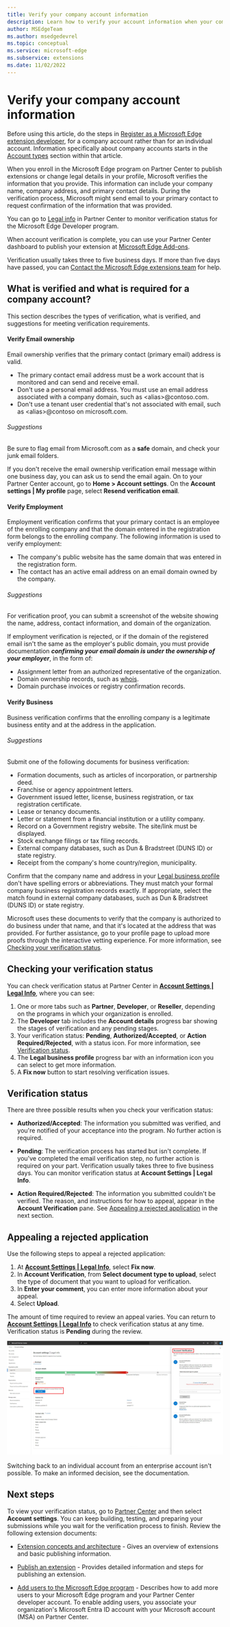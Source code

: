 ```yaml
---
title: Verify your company account information
description: Learn how to verify your account information when your company enrolls in the Microsoft Edge program on Partner Center to publish extensions at Microsoft Edge Add-ons.
author: MSEdgeTeam
ms.author: msedgedevrel
ms.topic: conceptual
ms.service: microsoft-edge
ms.subservice: extensions
ms.date: 11/02/2022
---
```

# Verify your company account information

Before using this article, do the steps in [Register as a Microsoft Edge extension developer](./create-dev-account.md), for a company account rather than for an individual account.  Information specifically about company accounts starts in the [Account types](./create-dev-account.md#account-types) section within that article.

When you enroll in the Microsoft Edge program on Partner Center to publish extensions or change legal details in your profile, Microsoft verifies the information that you provide.  This information can include your company name, company address, and primary contact details.  During the verification process, Microsoft might send email to your primary contact to request confirmation of the information that was provided.

You can go to [Legal info](https://partner.microsoft.com/dashboard/account/v3/organization/legalinfo#developer) in Partner Center to monitor verification status for the Microsoft Edge Developer program.

When account verification is complete, you can use your Partner Center dashboard to publish your extension at [Microsoft Edge Add-ons](https://microsoftedge.microsoft.com/addons/).

Verification usually takes three to five business days.  If more than five days have passed, you can [Contact the Microsoft Edge extensions team](../publish/contact-extensions-team.md) for help.


<!-- ====================================================================== -->
## What is verified and what is required for a company account?

This section describes the types of verification, what is verified, and suggestions for meeting verification requirements.


<!-- ------------------------------ -->
#### Verify Email ownership

Email ownership verifies that the primary contact (primary email) address is valid.

* The primary contact email address must be a work account that is monitored and can send and receive email.
* Don't use a personal email address.  You must use an email address associated with a company domain, such as \<alias\>@contoso.com.
* Don't use a tenant user credential that's not associated with email, such as \<alias\>@contoso on microsoft.com.


<!-- ---------- -->
###### Suggestions

Be sure to flag email from Microsoft.com as a **safe** domain, and check your junk email folders.

If you don't receive the email ownership verification email message within one business day, you can ask us to send the email again. On to your Partner Center account, go to **Home > Account settings**. On the **Account settings | My profile** page, select **Resend verification email**.


<!-- ------------------------------ -->
#### Verify Employment

Employment verification confirms that your primary contact is an employee of the enrolling company and that the domain entered in the registration form belongs to the enrolling company. The following information is used to verify employment:

* The company's public website has the same domain that was entered in the registration form.
* The contact has an active email address on an email domain owned by the company.


<!-- ---------- -->
###### Suggestions

For verification proof, you can submit a screenshot of the website showing the name, address, contact information, and domain of the organization.

If employment verification is rejected, or if the domain of the registered email isn't the same as the employer's public domain, you must provide documentation ***confirming your email domain is under the ownership of your employer***, in the form of:

* Assignment letter from an authorized representative of the organization.
* Domain ownership records, such as [whois](https://www.whois.com/whois).
* Domain purchase invoices or registry confirmation records.


<!-- ------------------------------ -->
#### Verify Business

Business verification confirms that the enrolling company is a legitimate business entity and at the address in the application.


<!-- ---------- -->
###### Suggestions

Submit one of the following documents for business verification:

* Formation documents, such as articles of incorporation, or partnership deed.
* Franchise or agency appointment letters.
* Government issued letter, license, business registration, or tax registration certificate.
* Lease or tenancy documents.
* Letter or statement from a financial institution or a utility company.
* Record on a Government registry website. The site/link must be displayed.
* Stock exchange filings or tax filing records.
* External company databases, such as Dun & Bradstreet (DUNS ID) or state registry.
* Receipt from the company's home country/region, municipality.

Confirm that the company name and address in your [Legal business profile](https://partner.microsoft.com/dashboard/account/v3/organization/legalinfo#developer) don't have spelling errors or abbreviations. They must match your formal company business registration records exactly. If appropriate, select the match found in external company databases, such as Dun & Bradstreet (DUNS ID) or state registry.

Microsoft uses these documents to verify that the company is authorized to do business under that name, and that it's located at the address that was provided. For further assistance, go to your profile page to upload more proofs through the interactive vetting experience. For more information, see [Checking your verification status](#checking-your-verification-status).


<!-- ====================================================================== -->
## Checking your verification status

You can check verification status at Partner Center in **[Account Settings | Legal Info](https://partner.microsoft.com/dashboard/account/v3/organization/legalinfo#developer)**, where you can see:

1. One or more tabs such as **Partner**, **Developer**, or **Reseller**, depending on the programs in which your organization is enrolled.
1. The **Developer** tab includes the **Account details** progress bar showing the stages of verification and any pending stages.
1. Your verification status: **Pending**, **Authorized/Accepted**, or **Action Required/Rejected**, with a status icon. For more information, see [Verification status](#verification-status).
1. The **Legal business profile** progress bar with an information icon you can select to get more information.
1. A **Fix now** button to start resolving verification issues.


<!-- ====================================================================== -->
## Verification status

There are three possible results when you check your verification status:

*   **Authorized/Accepted**: The information you submitted was verified, and you're notified of your acceptance into the program. No further action is required.

*   **Pending**: The verification process has started but isn't complete. If you've completed the email verification step, no further action is required on your part. Verification usually takes three to five business days. You can monitor verification status at **Account Settings | Legal Info**.

*   **Action Required/Rejected**: The information you submitted couldn't be verified. The reason, and instructions for how to appeal, appear in the **Account Verification** pane. See [Appealing a rejected application](#appealing-a-rejected-application) in the next section. 


<!-- ====================================================================== -->
## Appealing a rejected application

Use the following steps to appeal a rejected application:

1. At **[Account Settings | Legal Info](https://partner.microsoft.com/dashboard/account/v3/organization/legalinfo#developer)**, select **Fix now**.
1. In **Account Verification**, from **Select document type to upload**, select the type of document that you want to upload for verification.
1. In **Enter your comment**, you can enter more information about your appeal.
1. Select **Upload**.

The amount of time required to review an appeal varies. You can return to **[Account Settings | Legal Info](https://partner.microsoft.com/dashboard/account/v3/organization/legalinfo#developer)** to check verification status at any time. Verification status is **Pending** during the review.

![Account Settings | Legal Info](./verify-microsoft-edge-program-images/account-settings-legal-info-microsoft-edge-partner-center.png)

Switching back to an individual account from an enterprise account isn't possible.  To make an informed decision, see the documentation.


<!-- ====================================================================== -->
## Next steps

To view your verification status, go to [Partner Center](https://partner.microsoft.com/dashboard/microsoftedge/public/login?ref=dd) and then select **Account settings**.  You can keep building, testing, and preparing your submissions while you wait for the verification process to finish. Review the following extension documents:

*  [Extension concepts and architecture](../getting-started/index.md) - Gives an overview of extensions and basic publishing information.

*  [Publish an extension](publish-extension.md) - Provides detailed information and steps for publishing an extension.

*  [Add users to the Microsoft Edge program](aad-account.md) - Describes how to add more users to your Microsoft Edge program and your Partner Center developer account.  To enable adding users, you associate your organization's Microsoft Entra ID account with your Microsoft account (MSA) on Partner Center.

